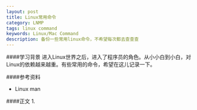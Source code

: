 ```yaml
---
layout: post
title: Linux常用命令
category: LNMP
tags: linux command
keywords: Linux/Mac Command
description: 备份一些常用linux命令，不希望每次都去查查查
---
```


####学习背景
进入Linux世界之后，进入了程序员的角色。从小小白到小白，对Linux的依赖越来越重。有些常用的命令，希望在这儿记录一下。

####参考资料
- Linux man

####正文
1. 